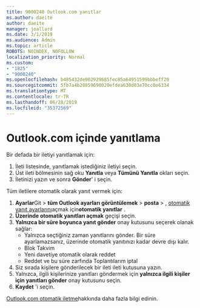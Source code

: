 ```yaml
---
title: 9000240 Outlook.com yanıtlar
ms.author: daeite
author: daeite
manager: joallard
ms.date: 3/1/2019
ms.audience: Admin
ms.topic: article
ROBOTS: NOINDEX, NOFOLLOW
localization_priority: Normal
ms.custom:
- "1825"
- "9000240"
ms.openlocfilehash: b485432de902929685fec85a64951599bbbeff20
ms.sourcegitcommit: 5fb7a4b28859690020efdea630d03e70cc0e6334
ms.translationtype: MT
ms.contentlocale: tr-TR
ms.lasthandoff: 06/28/2019
ms.locfileid: "35372569"
---
```

# <a name="replying-in-outlookcom"></a>Outlook.com içinde yanıtlama

Bir defada bir iletiyi yanıtlamak için:

1. İleti listesinde, yanıtlamak istediğiniz iletiyi seçin.
2. Üst ileti bölmesinin sağ oku **Yanıtla** veya **Tümünü Yanıtla** okları seçin.
3. İletinizi yazın ve sonra **Gönder**' i seçin.

Tüm iletilere otomatik olarak yanıt vermek için:

1. **Ayarlar**Git > **tüm Outlook ayarları görüntülemek** > **posta** > , [otomatik yanıt ayarlarını](https://outlook.live.com/mail/options/mail/automaticReplies)açmak için**otomatik yanıtlar** .
2. **Üzerinde otomatik yanıtları açmak** geçişi seçin.
3. **Yalnızca bir süre boyunca yanıt gönder** onay kutusunu seçerek olanak sağlar:
    - Yalnızca seçtiğiniz zaman yanıtlarını gönder. Bir süre ayarlamazsanız, üzerinde otomatik yanıtınızı kadar devre dışı kalır.
    - Blok Takvim
    - Yeni davetiye otomatik olarak reddet
    - Reddet ve bu süre zarfında Toplantılarım iptal
4. Siz sırada kişilere gönderilecek bir ileti ileti kutusuna yazın.
5. Yalnızca, ilgili kişilerinize yanıtları göndermek için **yalnızca ilgili kişiler için yanıtları gönder** onay kutusunu seçin.
6. **Kaydet** 'i seçin.

[Outlook.com otomatik iletme](https://support.office.com/article/14614626-9855-48dc-a986-dec81d07b1a0)hakkında daha fazla bilgi edinin.